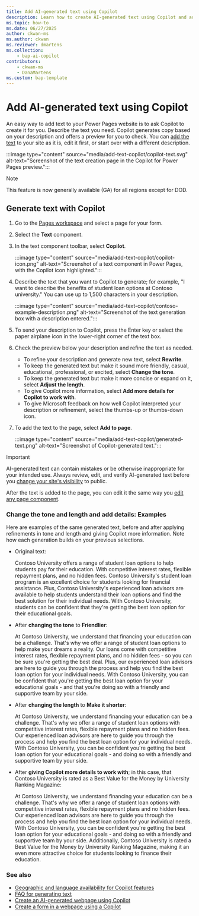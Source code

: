 ```yaml
---
title: Add AI-generated text using Copilot
description: Learn how to create AI-generated text using Copilot and add it to a page in your Power Pages site.
ms.topic: how-to
ms.date: 06/27/2025
author: ckwan-ms
ms.author: ckwan
ms.reviewer: dmartens
ms.collection: 
    - bap-ai-copilot
contributors:
    - ckwan-ms
    - DanaMartens
ms.custom: bap-template
---
```


# Add AI-generated text using Copilot

An easy way to add text to your Power Pages website is to ask Copilot to create it for you. Describe the text you need. Copilot generates copy based on your description and offers a preview for you to check. You can [add the text](add-text.md) to your site as it is, edit it first, or start over with a different description.

:::image type="content" source="media/add-text-copilot/copilot-text.svg" alt-text="Screenshot of the text creation page in the Copilot for Power Pages preview.":::

> [!NOTE]
> This feature is now generally available (GA) for all regions except for DOD.

## Generate text with Copilot

1. Go to the [Pages workspace](first-page.md) and select a page for your form.
1. Select the **Text** component.
1. In the text component toolbar, select **Copilot**.

    :::image type="content" source="media/add-text-copilot/copilot-icon.png" alt-text="Screenshot of a text component in Power Pages, with the Copilot icon highlighted.":::

1. Describe the text that you want to Copilot to generate; for example, "I want to describe the benefits of student loan options at Contoso university." You can use up to 1,500 characters in your description.

    :::image type="content" source="media/add-text-copilot/contoso-example-description.png" alt-text="Screenshot of the text generation box with a description entered.":::

1. To send your description to Copilot, press the Enter key or select the paper airplane icon in the lower-right corner of the text box.

1. Check the preview below your description and refine the text as needed.

    - To refine your description and generate new text, select **Rewrite**.
    - To keep the generated text but make it sound more friendly, casual, educational, professional, or excited, select **Change the tone**.
    - To keep the generated text but make it more concise or expand on it, select **Adjust the length**.
    - To give Copilot more information, select **Add more details for Copilot to work with**.
    - To give Microsoft feedback on how well Copilot interpreted your description or refinement, select the thumbs-up or thumbs-down icon.

1. To add the text to the page, select **Add to page**.

    :::image type="content" source="media/add-text-copilot/generated-text.png" alt-text="Screenshot of Copilot-generated text.":::

> [!IMPORTANT]
>
> AI-generated text can contain mistakes or be otherwise inappropriate for your intended use. Always review, edit, and verify AI-generated text before you [change your site's visibility](../security/site-visibility.md) to public.

After the text is added to the page, you can edit it the same way you [edit any page component](customize-pages.md).

### Change the tone and length and add details: Examples

Here are examples of the same generated text, before and after applying refinements in tone and length and giving Copilot more information. Note how each generation builds on your previous selections.

- Original text:

  Contoso University offers a range of student loan options to help students pay for their education. With competitive interest rates, flexible repayment plans, and no hidden fees. Contoso University's student loan program is an excellent choice for students looking for financial assistance. Plus, Contoso University's experienced loan advisors are available to help students understand their loan options and find the best solution for their individual needs. With Contoso University, students can be confident that they're getting the best loan option for their educational goals.

- After **changing the tone** to **Friendlier**:

  At Contoso University, we understand that financing your education can be a challenge. That's why we offer a range of student loan options to help make your dreams a reality. Our loans come with competitive interest rates, flexible repayment plans, and no hidden fees - so you can be sure you're getting the best deal. Plus, our experienced loan advisors are here to guide you through the process and help you find the best loan option for your individual needs. With Contoso University, you can be confident that you're getting the best loan option for your educational goals - and that you're doing so with a friendly and supportive team by your side.

- After **changing the length** to **Make it shorter**:

  At Contoso University, we understand financing your education can be a challenge. That's why we offer a range of student loan options with competitive interest rates, flexible repayment plans and no hidden fees. Our experienced loan advisors are here to guide you through the process and help you find the best loan option for your individual needs. With Contoso University, you can be confident you're getting the best loan option for your educational goals - and doing so with a friendly and supportive team by your side.

- After **giving Copilot more details to work with**; in this case, that Contoso University is rated as a Best Value for the Money by University Ranking Magazine:

  At Contoso University, we understand financing your education can be a challenge. That's why we offer a range of student loan options with competitive interest rates, flexible repayment plans and no hidden fees. Our experienced loan advisors are here to guide you through the process and help you find the best loan option for your individual needs. With Contoso University, you can be confident you're getting the best loan option for your educational goals - and doing so with a friendly and supportive team by your side. Additionally, Contoso University is rated a Best Value for the Money by University Ranking Magazine, making it an even more attractive choice for students looking to finance their education.

### See also

- [Geographic and language availability for Copilot features](https://aka.ms/bapcopilot-intl-report-external)
- [FAQ for generating text](../faqs-generate-text.md)
- [Create an AI-generated webpage using Copilot](../getting-started/create-page-copilot.md)
- [Create a form in a webpage using a Copilot](../getting-started/add-form-copilot.md)
